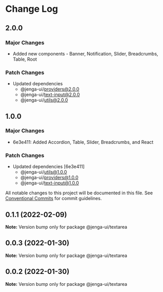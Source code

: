 # Change Log

## 2.0.0

### Major Changes

- Added new components - Banner, Notification, Slider, Breadcrumbs, Table, Root

### Patch Changes

- Updated dependencies
  - @jenga-ui/providers@2.0.0
  - @jenga-ui/text-input@2.0.0
  - @jenga-ui/utils@2.0.0

## 1.0.0

### Major Changes

- 6e3e411: Added Accordion, Table, Slider, Breadcrumbs, and React

### Patch Changes

- Updated dependencies [6e3e411]
  - @jenga-ui/utils@1.0.0
  - @jenga-ui/providers@1.0.0
  - @jenga-ui/text-input@1.0.0

All notable changes to this project will be documented in this file.
See [Conventional Commits](https://conventionalcommits.org) for commit guidelines.

## 0.1.1 (2022-02-09)

**Note:** Version bump only for package @jenga-ui/textarea

## 0.0.3 (2022-01-30)

**Note:** Version bump only for package @jenga-ui/textarea

## 0.0.2 (2022-01-30)

**Note:** Version bump only for package @jenga-ui/textarea
